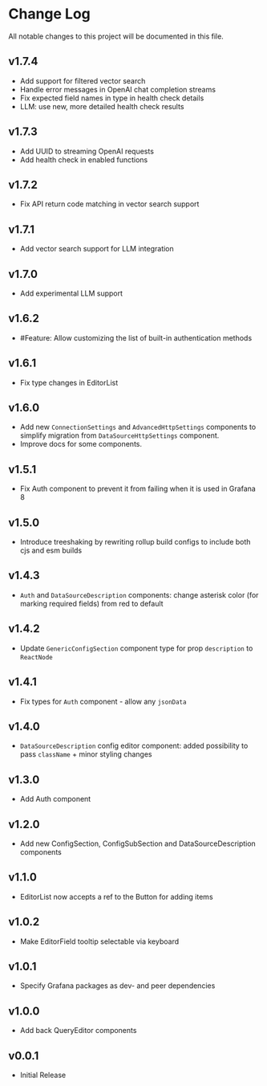 # Change Log

All notable changes to this project will be documented in this file.

## v1.7.4

- Add support for filtered vector search
- Handle error messages in OpenAI chat completion streams
- Fix expected field names in type in health check details
- LLM: use new, more detailed health check results

## v1.7.3

- Add UUID to streaming OpenAI requests
- Add health check in enabled functions

## v1.7.2

- Fix API return code matching in vector search support

## v1.7.1

- Add vector search support for LLM integration

## v1.7.0

- Add experimental LLM support

## v1.6.2

- #Feature: Allow customizing the list of built-in authentication methods

## v1.6.1

- Fix type changes in EditorList

## v1.6.0

- Add new `ConnectionSettings` and `AdvancedHttpSettings` components to simplify migration from `DataSourceHttpSettings` component.
- Improve docs for some components.

## v1.5.1

- Fix Auth component to prevent it from failing when it is used in Grafana 8

## v1.5.0

- Introduce treeshaking by rewriting rollup build configs to include both cjs and esm builds

## v1.4.3

- `Auth` and `DataSourceDescription` components: change asterisk color (for marking required fields) from red to default

## v1.4.2

- Update `GenericConfigSection` component type for prop `description` to `ReactNode`

## v1.4.1

- Fix types for `Auth` component - allow any `jsonData`

## v1.4.0

- `DataSourceDescription` config editor component: added possibility to pass `className` + minor styling changes

## v1.3.0

- Add Auth component

## v1.2.0

- Add new ConfigSection, ConfigSubSection and DataSourceDescription components

## v1.1.0

- EditorList now accepts a ref to the Button for adding items

## v1.0.2

- Make EditorField tooltip selectable via keyboard

## v1.0.1

- Specify Grafana packages as dev- and peer dependencies

## v1.0.0

- Add back QueryEditor components

## v0.0.1

- Initial Release
